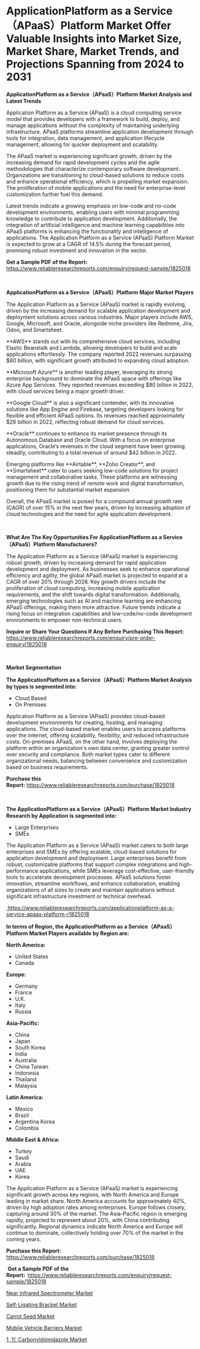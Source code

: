 <p><h1>ApplicationPlatform as a Service（APaaS）Platform Market Offer Valuable Insights into Market Size, Market Share, Market Trends, and Projections Spanning from 2024 to 2031</h1></p><p><strong>ApplicationPlatform as a Service（APaaS）Platform Market Analysis and Latest Trends</strong></p>
<p><p>Application Platform as a Service (APaaS) is a cloud computing service model that provides developers with a framework to build, deploy, and manage applications without the complexity of maintaining underlying infrastructure. APaaS platforms streamline application development through tools for integration, data management, and application lifecycle management, allowing for quicker deployment and scalability.</p><p>The APaaS market is experiencing significant growth, driven by the increasing demand for rapid development cycles and the agile methodologies that characterize contemporary software development. Organizations are transitioning to cloud-based solutions to reduce costs and enhance operational efficiency, which is propelling market expansion. The proliferation of mobile applications and the need for enterprise-level customization further fuel this demand.</p><p>Latest trends indicate a growing emphasis on low-code and no-code development environments, enabling users with minimal programming knowledge to contribute to application development. Additionally, the integration of artificial intelligence and machine learning capabilities into APaaS platforms is enhancing the functionality and intelligence of applications. The Application Platform as a Service (APaaS) Platform Market is expected to grow at a CAGR of 14.5% during the forecast period, promising robust investment and innovation in the sector.</p></p>
<p><strong>Get a Sample PDF of the Report:&nbsp;</strong> <a href="https://www.reliableresearchreports.com/enquiry/request-sample/1825018?utm_campaign=28&utm_medium=2&utm_source=Github&utm_content=ia&utm_term=15102024&utm_id=applicationplatform-as-a-serviceapaasplatform">https://www.reliableresearchreports.com/enquiry/request-sample/1825018</a></p>
<p>&nbsp;</p>
<p><strong>ApplicationPlatform as a Service（APaaS）Platform Major Market Players</strong></p>
<p><p>The Application Platform as a Service (APaaS) market is rapidly evolving, driven by the increasing demand for scalable application development and deployment solutions across various industries. Major players include AWS, Google, Microsoft, and Oracle, alongside niche providers like Redmine, Jira, Odoo, and Smartsheet.</p><p>**AWS** stands out with its comprehensive cloud services, including Elastic Beanstalk and Lambda, allowing developers to build and scale applications effortlessly. The company reported 2022 revenues surpassing $80 billion, with significant growth attributed to expanding cloud adoption.</p><p>**Microsoft Azure** is another leading player, leveraging its strong enterprise background to dominate the APaaS space with offerings like Azure App Services. They reported revenues exceeding $80 billion in 2022, with cloud services being a major growth driver.</p><p>**Google Cloud** is also a significant contender, with its innovative solutions like App Engine and Firebase, targeting developers looking for flexible and efficient APaaS options. Its revenues reached approximately $26 billion in 2022, reflecting robust demand for cloud services.</p><p>**Oracle** continues to enhance its market presence through its Autonomous Database and Oracle Cloud. With a focus on enterprise applications, Oracle’s revenues in the cloud segment have been growing steadily, contributing to a total revenue of around $42 billion in 2022.</p><p>Emerging platforms like **Airtable**, **Zoho Creator**, and **Smartsheet** cater to users seeking low-code solutions for project management and collaborative tasks. These platforms are witnessing growth due to the rising trend of remote work and digital transformation, positioning them for substantial market expansion.</p><p>Overall, the APaaS market is poised for a compound annual growth rate (CAGR) of over 15% in the next few years, driven by increasing adoption of cloud technologies and the need for agile application development.</p></p>
<p>&nbsp;</p>
<p><strong>What Are The Key Opportunities For ApplicationPlatform as a Service（APaaS）Platform Manufacturers?</strong></p>
<p><p>The Application Platform as a Service (APaaS) market is experiencing robust growth, driven by increasing demand for rapid application development and deployment. As businesses seek to enhance operational efficiency and agility, the global APaaS market is projected to expand at a CAGR of over 20% through 2028. Key growth drivers include the proliferation of cloud computing, increasing mobile application requirements, and the shift towards digital transformation. Additionally, emerging technologies such as AI and machine learning are enhancing APaaS offerings, making them more attractive. Future trends indicate a rising focus on integration capabilities and low-code/no-code development environments to empower non-technical users.</p></p>
<p><strong>Inquire or Share Your Questions If Any Before Purchasing This Report:</strong> <a href="https://www.reliableresearchreports.com/enquiry/pre-order-enquiry/1825018?utm_campaign=28&utm_medium=2&utm_source=Github&utm_content=ia&utm_term=15102024&utm_id=applicationplatform-as-a-serviceapaasplatform">https://www.reliableresearchreports.com/enquiry/pre-order-enquiry/1825018</a></p>
<p>&nbsp;</p>
<p><strong>Market Segmentation</strong></p>
<p><strong>The ApplicationPlatform as a Service（APaaS）Platform Market Analysis by types is segmented into:</strong></p>
<p><ul><li>Cloud Based</li><li>On Premises</li></ul></p>
<p><p>Application Platform as a Service (APaaS) provides cloud-based development environments for creating, hosting, and managing applications. The cloud-based market enables users to access platforms over the internet, offering scalability, flexibility, and reduced infrastructure costs. On-premises APaaS, on the other hand, involves deploying the platform within an organization's own data center, granting greater control over security and compliance. Both market types cater to different organizational needs, balancing between convenience and customization based on business requirements.</p></p>
<p><strong>Purchase this Report:&nbsp;</strong><a href="https://www.reliableresearchreports.com/purchase/1825018?utm_campaign=28&utm_medium=2&utm_source=Github&utm_content=ia&utm_term=15102024&utm_id=applicationplatform-as-a-serviceapaasplatform">https://www.reliableresearchreports.com/purchase/1825018</a></p>
<p>&nbsp;</p>
<p><strong>The ApplicationPlatform as a Service（APaaS）Platform Market Industry Research by Application is segmented into:</strong></p>
<p><ul><li>Large Enterprises</li><li>SMEs</li></ul></p>
<p><p>The Application Platform as a Service (APaaS) market caters to both large enterprises and SMEs by offering scalable, cloud-based solutions for application development and deployment. Large enterprises benefit from robust, customizable platforms that support complex integrations and high-performance applications, while SMEs leverage cost-effective, user-friendly tools to accelerate development processes. APaaS solutions foster innovation, streamline workflows, and enhance collaboration, enabling organizations of all sizes to create and maintain applications without significant infrastructure investment or technical overhead.</p></p>
<p><a href="https://www.reliableresearchreports.com/applicationplatform-as-a-service-apaas-platform-r1825018?utm_campaign=28&utm_medium=2&utm_source=Github&utm_content=ia&utm_term=15102024&utm_id=applicationplatform-as-a-serviceapaasplatform">&nbsp;https://www.reliableresearchreports.com/applicationplatform-as-a-service-apaas-platform-r1825018</a></p>
<p><strong>In terms of Region, the ApplicationPlatform as a Service（APaaS）Platform Market Players available by Region are:</strong></p>
<p>
    <p> <strong> North America: </strong>
        <ul>
            <li>United States</li>
            <li>Canada</li>
        </ul>
        </p> 
    <p> <strong> Europe: </strong>
        <ul>
            <li>Germany</li>
            <li>France</li>
            <li>U.K.</li>
            <li>Italy</li>
            <li>Russia</li>
        </ul>
        </p> 
    <p> <strong> Asia-Pacific: </strong>
        <ul>
            <li>China</li>
            <li>Japan</li>
            <li>South Korea</li>
            <li>India</li>
            <li>Australia</li>
            <li>China Taiwan</li>
            <li>Indonesia</li>
            <li>Thailand</li>
            <li>Malaysia</li>
        </ul>
        </p> 
    <p> <strong> Latin America: </strong>
        <ul>
            <li>Mexico</li>
            <li>Brazil</li>
            <li>Argentina Korea</li>
            <li>Colombia</li>
        </ul>
        </p> 
    <p> <strong> Middle East & Africa: </strong>
        <ul>
            <li>Turkey</li>
            <li>Saudi</li>
            <li>Arabia</li>
            <li>UAE</li>
            <li>Korea</li>
        </ul>
    </p>
    </p>
<p><p>The Application Platform as a Service (APaaS) market is experiencing significant growth across key regions, with North America and Europe leading in market share. North America accounts for approximately 40%, driven by high adoption rates among enterprises. Europe follows closely, capturing around 30% of the market. The Asia-Pacific region is emerging rapidly, projected to represent about 20%, with China contributing significantly. Regional dynamics indicate North America and Europe will continue to dominate, collectively holding over 70% of the market in the coming years.</p></p>
<p><strong>Purchase this Report: </strong><a href="https://www.reliableresearchreports.com/purchase/1825018?utm_campaign=28&utm_medium=2&utm_source=Github&utm_content=ia&utm_term=15102024&utm_id=applicationplatform-as-a-serviceapaasplatform">https://www.reliableresearchreports.com/purchase/1825018</a></p>
<p>&nbsp;<strong>Get a Sample PDF of the Report:&nbsp;&nbsp;</strong><a href="https://www.reliableresearchreports.com/enquiry/request-sample/1825018?utm_campaign=28&utm_medium=2&utm_source=Github&utm_content=ia&utm_term=15102024&utm_id=applicationplatform-as-a-serviceapaasplatform">https://www.reliableresearchreports.com/enquiry/request-sample/1825018</a></p>
<p><strong></strong></p>
<p><p><a href="https://issuu.com/reportprime-2/docs/near-infrared-spectrometer-market-s_a7c94854b25179?utm_campaign=28&utm_medium=2&utm_source=Github&utm_content=ia&utm_term=15102024&utm_id=applicationplatform-as-a-serviceapaasplatform">Near Infrared Spectrometer Market</a></p><p><a href="https://github.com/RuthLucas64/Market-Research-Report-List-1/blob/main/self-ligating-bracket-market.md?utm_campaign=28&utm_medium=2&utm_source=Github&utm_content=ia&utm_term=15102024&utm_id=applicationplatform-as-a-serviceapaasplatform">Self-Ligating Bracket Market</a></p><p><a href="https://www.linkedin.com/pulse/in-depth-carrot-seed-market-review-size-share-73cagr-growth-nbyme?utm_campaign=28&utm_medium=2&utm_source=Github&utm_content=ia&utm_term=15102024&utm_id=applicationplatform-as-a-serviceapaasplatform">Carrot Seed Market</a></p><p><a href="https://www.linkedin.com/pulse/charting-future-comprehensive-analysis-global-mobile-vehicle-ce0ve?utm_campaign=28&utm_medium=2&utm_source=Github&utm_content=ia&utm_term=15102024&utm_id=applicationplatform-as-a-serviceapaasplatform">Mobile Vehicle Barriers Market</a></p><p><a href="https://github.com/LilianFaulkner65/Market-Research-Report-List-1/blob/main/1-1-carbonyldiimidazole-market.md?utm_campaign=28&utm_medium=2&utm_source=Github&utm_content=ia&utm_term=15102024&utm_id=applicationplatform-as-a-serviceapaasplatform">1, 1\' Carbonyldiimidazole Market</a></p></p>